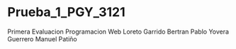 # Prueba_1_PGY_3121
Primera Evaluacion Programacion Web
Loreto Garrido Bertran
Pablo Yovera Guerrero
Manuel Patiño
